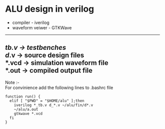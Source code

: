 # ALU design in verilog  
- compiler - iverilog  
- waveform veiwer - GTKWave
---
*_tb.v -> testbenches  
d_*.v -> source design files  
*.vcd -> simulation waveform file  
*.out -> compiled output file  
---
Note :-  
For convinience add the following lines to .bashrc file
```
function run() {
  elif [ "$PWD" = "$HOME/alu" ];then
    iverilog *_tb.v d_*.v ~/alu/fin/d*.v
    ~/alu/a.out
    gtkwave *.vcd
  fi
}
```
